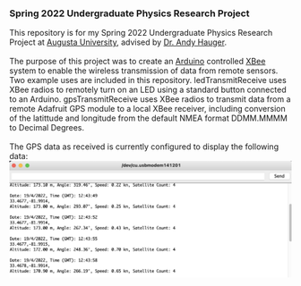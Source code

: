 ### Spring 2022 Undergraduate Physics Research Project </br>
This repository is for my Spring 2022 Undergraduate Physics Research Project at [Augusta University](https://www.augusta.edu/scimath/chemistryandphysics/index.php), advised by [Dr. Andy Hauger](https://www.augusta.edu/scimath/chemistryandphysics/andyhauger.php). </br></br>
The purpose of this project was to create an [Arduino](https://www.arduino.cc) controlled [XBee](https://www.digi.com/xbee) system to enable the wireless transmission of data from remote sensors. Two example uses are included in this repository. ledTransmitReceive uses XBee radios to remotely turn on an LED using a standard button connected to an Arduino. gpsTransmitReceive uses XBee radios to transmit data from a remote Adafruit GPS module to a local XBee receiver, including conversion of the latittude and longitude from the default NMEA format DDMM.MMMM to Decimal Degrees.</br></br>
The GPS data as received is currently configured to display the following data:
![Sample Output](https://github.com/dean-meyer/Spring2022_XBee_Project/blob/main/images/Sample%20Output.png 'Sample Output')
